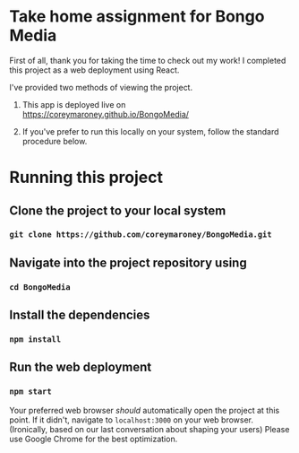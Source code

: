 # Take home assignment for Bongo Media
First of all, thank you for taking the time to check out my work! I completed this project as a web deployment using React.

I've provided two methods of viewing the project.
1. This app is deployed live on https://coreymaroney.github.io/BongoMedia/

2. If you've prefer to run this locally on your system, follow the standard procedure below.
# Running this project

## Clone the project to your local system
### `git clone https://github.com/coreymaroney/BongoMedia.git`
## Navigate into  the project repository using
### `cd BongoMedia`
## Install the dependencies

### `npm install`

## Run the web deployment
### `npm start`

Your preferred web browser _should_ automatically open the project at this point. If it didn't, navigate to `localhost:3000` on your web browser. (Ironically, based on our last conversation about shaping your users) Please use Google Chrome for the best optimization.

